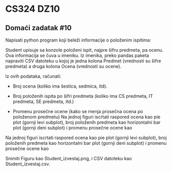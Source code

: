 # CS324 DZ10

## Domaći zadatak #10

Napisati python program koji beleži informacije o položenim ispitima:

Student upisuje sa konzole položeni ispit, najpre šifru predmeta, pa ocenu. Ova informacija se čuva u imeniku. Iz imenika, preko pandas paketa napraviti CSV datoteku u kojoj je jedna kolona Predmet (vrednosti su šifre predmeta) a druga kolona Ocena (vrednosti su ocene).

Iz ovih podataka, računati:

* Broj ocena (koliko ima šestica, sedmica, itd).

* Broj položenih ispita po šifri predmeta (koliko ima CS predmeta, IT predmeta, SE predmeta, itd.)

* Promenu prosečne ocene (kako se menja prosečna ocena po položenom predmetu) Na jednoj figuri iscrtati raspored ocena kao pie plot (gornji levi subplot), broj položenih predmeta kao horizontalni bar plot (gornji deni subplot) i promenu prosečne ocene kao

Na jednoj figuri iscrtati raspored ocena kao pie plot (gornji levi subplot), broj položenih predmeta kao horizontalni bar plot (gornji deni subplot) i promenu prosečne ocene kao

Snimiti Figuru kao Student_izvestaj.png, i CSV datoteku kao Student_izvestaj.csv.